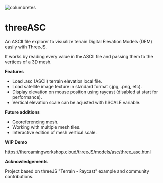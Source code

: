 ![columbretes](https://user-images.githubusercontent.com/63456390/215267062-a8a1fd75-13e5-41c4-95d2-3e3f2cf1f787.png)
# threeASC
An ASCII file explorer to visualize terrain Digital Elevation Models (DEM) easily with ThreeJS.

It works by reading every value in the ASCII file and passing them to the vertices of a 3D mesh.

**Features**

* Load .asc (ASCII) terrain elevation local file.
* Load satellite image texture in standard format (.jpg, .png, etc).
* Display elevation on mouse position using raycast (disabled at start for performance).
* Vertical elevation scale can be adjusted with hSCALE variable.

**Future additions**

* Georeferencing mesh.
* Working with multiple mesh tiles.
* Interactive edition of mesh vertical scale.

**WIP Demo**

https://theroamingworkshop.cloud/threeJS/models/asc/three_asc.html

**Acknowledgements**

Project based on threeJS "Terrain - Raycast" example and community contributions.
